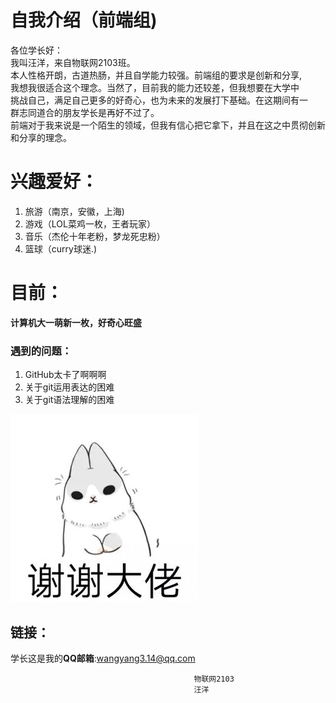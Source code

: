 #  自我介绍（前端组)  
各位学长好：  
我叫汪洋，来自物联网2103班。  
本人性格开朗，古道热肠，并且自学能力较强。前端组的要求是创新和分享,  
我想我很适合这个理念。当然了，目前我的能力还较差，但我想要在大学中  
挑战自己，满足自己更多的好奇心，也为未来的发展打下基础。在这期间有一  
群志同道合的朋友学长是再好不过了。  
前端对于我来说是一个陌生的领域，但我有信心把它拿下，并且在这之中贯彻创新和分享的理念。

# 兴趣爱好：  
1. 旅游（南京，安徽，上海)
2. 游戏（LOL菜鸡一枚，王者玩家）
3. 音乐（杰伦十年老粉，梦龙死忠粉）
4. 篮球（curry球迷.)

# 目前：
**计算机大一萌新一枚，好奇心旺盛**




### 遇到的问题：  
1. GitHub太卡了啊啊啊  
2. 关于git运用表达的困难  
3. 关于git语法理解的困难  


 ![](1.gif)

## 链接：
学长这是我的**QQ邮箱**:wangyang3.14@qq.com


                                             物联网2103
                                             汪洋